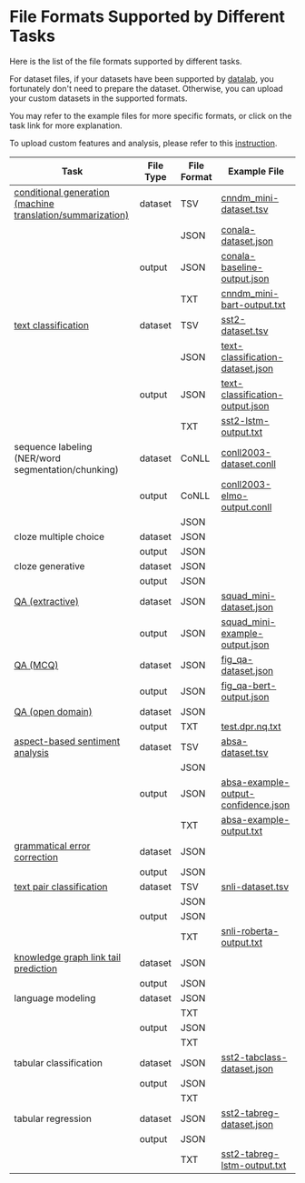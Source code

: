 # File Formats Supported by Different Tasks

Here is the list of the file formats supported by different tasks.

For dataset files, if your datasets have been supported
by [datalab](https://github.com/ExpressAI/DataLab/tree/main/datasets),
you fortunately don't need to prepare the dataset.
Otherwise, you can upload your custom datasets in the supported formats.

You may refer to the example files for more specific formats,
    or click on the task link for more explanation.

To upload custom features and analysis, please refer to this [instruction](./add_custom_features.md).

| Task                | File Type   | File Format | Example File |
|---------------------|-------------|-------------|--------------|
| [conditional generation (machine translation/summarization)](./task_conditional_generation.md) | dataset | TSV | [cnndm_mini-dataset.tsv](../data/system_outputs/cnndm/cnndm_mini-dataset.tsv) |
|                     |        | JSON | [conala-dataset.json](../data/system_outputs/conala/conala-dataset.json) |
|                     | output | JSON | [conala-baseline-output.json](../data/system_outputs/conala/conala-baseline-output.json) |
|                     |        | TXT | [cnndm_mini-bart-output.txt](../data/system_outputs/cnndm/cnndm_mini-bart-output.txt) |
| [text classification](./task_text_classification.md) | dataset | TSV | [sst2-dataset.tsv](../data/system_outputs/sst2/sst2-dataset.tsv) |
|                     |        | JSON | [text-classification-dataset.json](../integration_tests/artifacts/text_classification/dataset.json) |
|                     | output | JSON | [text-classification-output.json](../integration_tests/artifacts/text_classification/output_user_metadata.json) |
|                     |        | TXT | [sst2-lstm-output.txt](../data/system_outputs/sst2/sst2-lstm-output.txt) |
| sequence labeling (NER/word segmentation/chunking) | dataset | CoNLL | [conll2003-dataset.conll](../data/system_outputs/conll2003/conll2003-dataset.conll) |
|                     | output | CoNLL | [conll2003-elmo-output.conll](../data/system_outputs/conll2003/conll2003-elmo-output.conll) |
|                     |        | JSON | |
| cloze multiple choice | dataset | JSON |  |
|                     | output | JSON |  |
| cloze generative | dataset | JSON |  |
|                     | output | JSON |  |
| [QA (extractive)](./task_extractive_qa.md) | dataset | JSON | [squad_mini-dataset.json](../data/system_outputs/squad/squad_mini-dataset.json) |
|                     | output | JSON | [squad_mini-example-output.json](../data/system_outputs/squad/squad_mini-example-output.json) |
| [QA (MCQ)](./task_qa_multiple_choice.md) | dataset | JSON | [fig_qa-dataset.json](../data/system_outputs/fig_qa/fig_qa-dataset.json) |
|                     | output | JSON | [fig_qa-bert-output.json](../data/system_outputs/fig_qa/fig_qa-bert-output.json) |
| [QA (open domain)](./task_qa_open_domain.md) | dataset | JSON | |
|                     | output | TXT | [test.dpr.nq.txt](../data/system_outputs/qa_open_domain/test.dpr.nq.txt) |
| [aspect-based sentiment analysis](./task_aspect_based_sentiment_classification.md) | dataset | TSV | [absa-dataset.tsv](../data/system_outputs/absa/absa-dataset.tsv) |
|                     |        | JSON | |
|                     | output | JSON | [absa-example-output-confidence.json](../data/system_outputs/absa/absa-example-output-confidence.json) |
|                     |        | TXT | [absa-example-output.txt](../data/system_outputs/absa/absa-example-output.txt) |
| [grammatical error correction](./task_grammatical_error_correction.md) | dataset | JSON |  |
|                     | output | JSON |  |
| [text pair classification](./task_text_pair_classification.md) | dataset | TSV | [snli-dataset.tsv](../data/system_outputs/snli/snli-dataset.tsv) |
|                     |        | JSON |  |
|                     | output | JSON |  |
|                     |        | TXT | [snli-roberta-output.txt](../data/system_outputs/snli/snli-roberta-output.txt) |
| [knowledge graph link tail prediction](./task_kg_link_tail_prediction.md) | dataset | JSON |  |
|                     | output | JSON |  |
| language modeling | dataset | JSON |  |
|                     |        | TXT |  |
|                     | output | JSON |  |
|                     |        | TXT |  |
| tabular classification | dataset | JSON | [sst2-tabclass-dataset.json](../data/system_outputs/sst2_tabclass/sst2-tabclass-dataset.json) |
|                     | output | JSON |  |
|                     |        | TXT |  |
| tabular regression | dataset | JSON | [sst2-tabreg-dataset.json](../data/system_outputs/sst2_tabreg/sst2-tabreg-dataset.json) |
|                     | output | JSON |  |
|                     |        | TXT | [sst2-tabreg-lstm-output.txt](../data/system_outputs/sst2_tabreg/sst2-tabreg-lstm-output.txt) |
